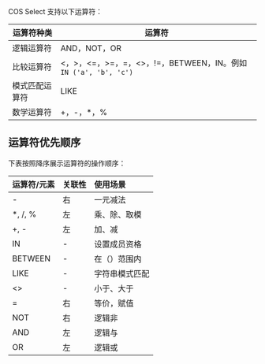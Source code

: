 
COS Select 支持以下运算符：

| 运算符种类     | 运算符                                                       |
| -------------- | ------------------------------------------------------------ |
| 逻辑运算符     | AND，NOT，OR                                                 |
| 比较运算符     | <，>，<=，>=，=，<>，!=，BETWEEN，IN。例如`IN ('a', 'b', 'c')` |
| 模式匹配运算符 | LIKE                                                         |
| 数学运算符     | +，-，*，%                                                   |

## 运算符优先顺序

下表按照降序展示运算符的操作顺序：

| 运算符/元素 | 关联性 | 使用场景       |
| :---------- | :----- | :------------- |
| -           | 右     | 一元减法       |
| \*, /, %    | 左     | 乘、除、取模   |
| +, -        | 左     | 加、减         |
| IN          | -      | 设置成员资格   |
| BETWEEN     | -      | 在（）范围内   |
| LIKE        | -      | 字符串模式匹配 |
| <>          | -      | 小于、大于     |
| =           | 右     | 等价，赋值     |
| NOT         | 右     | 逻辑非         |
| AND         | 左     | 逻辑与         |
| OR          | 左     | 逻辑或         |
